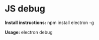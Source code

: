 JS debug
========

**Install instructions:**
npm install electron -g

**Usage:**
electron debug *<script>*

**Example:**
electron debug index.js